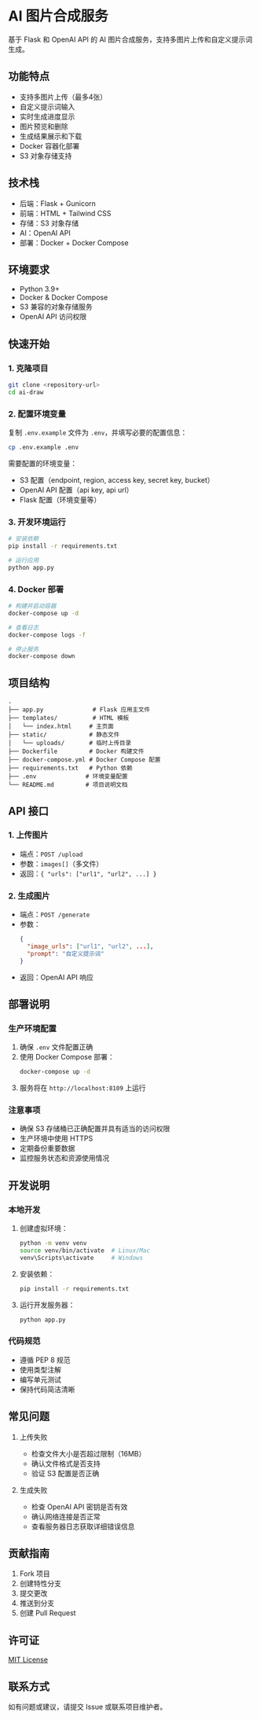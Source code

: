 # AI 图片合成服务

基于 Flask 和 OpenAI API 的 AI 图片合成服务，支持多图片上传和自定义提示词生成。

## 功能特点

- 支持多图片上传（最多4张）
- 自定义提示词输入
- 实时生成进度显示
- 图片预览和删除
- 生成结果展示和下载
- Docker 容器化部署
- S3 对象存储支持

## 技术栈

- 后端：Flask + Gunicorn
- 前端：HTML + Tailwind CSS
- 存储：S3 对象存储
- AI：OpenAI API
- 部署：Docker + Docker Compose

## 环境要求

- Python 3.9+
- Docker & Docker Compose
- S3 兼容的对象存储服务
- OpenAI API 访问权限

## 快速开始

### 1. 克隆项目

```bash
git clone <repository-url>
cd ai-draw
```

### 2. 配置环境变量

复制 `.env.example` 文件为 `.env`，并填写必要的配置信息：

```bash
cp .env.example .env
```

需要配置的环境变量：
- S3 配置（endpoint, region, access key, secret key, bucket）
- OpenAI API 配置（api key, api url）
- Flask 配置（环境变量等）

### 3. 开发环境运行

```bash
# 安装依赖
pip install -r requirements.txt

# 运行应用
python app.py
```

### 4. Docker 部署

```bash
# 构建并启动容器
docker-compose up -d

# 查看日志
docker-compose logs -f

# 停止服务
docker-compose down
```

## 项目结构

```
.
├── app.py              # Flask 应用主文件
├── templates/          # HTML 模板
│   └── index.html     # 主页面
├── static/            # 静态文件
│   └── uploads/       # 临时上传目录
├── Dockerfile         # Docker 构建文件
├── docker-compose.yml # Docker Compose 配置
├── requirements.txt   # Python 依赖
├── .env              # 环境变量配置
└── README.md         # 项目说明文档
```

## API 接口

### 1. 上传图片

- 端点：`POST /upload`
- 参数：`images[]`（多文件）
- 返回：`{ "urls": ["url1", "url2", ...] }`

### 2. 生成图片

- 端点：`POST /generate`
- 参数：
  ```json
  {
    "image_urls": ["url1", "url2", ...],
    "prompt": "自定义提示词"
  }
  ```
- 返回：OpenAI API 响应

## 部署说明

### 生产环境配置

1. 确保 `.env` 文件配置正确
2. 使用 Docker Compose 部署：
   ```bash
   docker-compose up -d
   ```
3. 服务将在 `http://localhost:8109` 上运行

### 注意事项

- 确保 S3 存储桶已正确配置并具有适当的访问权限
- 生产环境中使用 HTTPS
- 定期备份重要数据
- 监控服务状态和资源使用情况

## 开发说明

### 本地开发

1. 创建虚拟环境：
   ```bash
   python -m venv venv
   source venv/bin/activate  # Linux/Mac
   venv\Scripts\activate     # Windows
   ```

2. 安装依赖：
   ```bash
   pip install -r requirements.txt
   ```

3. 运行开发服务器：
   ```bash
   python app.py
   ```

### 代码规范

- 遵循 PEP 8 规范
- 使用类型注解
- 编写单元测试
- 保持代码简洁清晰

## 常见问题

1. 上传失败
   - 检查文件大小是否超过限制（16MB）
   - 确认文件格式是否支持
   - 验证 S3 配置是否正确

2. 生成失败
   - 检查 OpenAI API 密钥是否有效
   - 确认网络连接是否正常
   - 查看服务器日志获取详细错误信息

## 贡献指南

1. Fork 项目
2. 创建特性分支
3. 提交更改
4. 推送到分支
5. 创建 Pull Request

## 许可证

[MIT License](LICENSE)

## 联系方式

如有问题或建议，请提交 Issue 或联系项目维护者。
